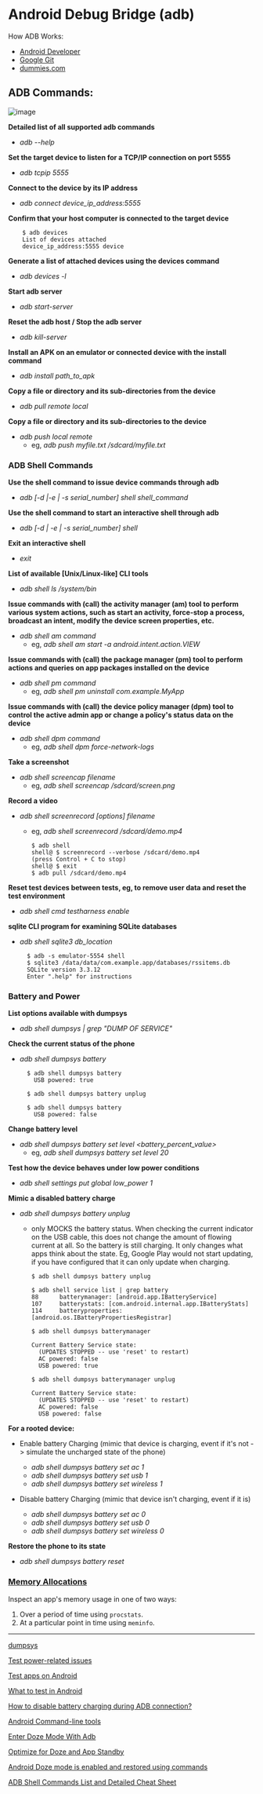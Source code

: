 # Android Debug Bridge (adb)

How ADB Works:
- [Android Developer](https://developer.android.com/studio/command-line/adb)
- [Google Git](https://android.googlesource.com/platform/system/core/+/master/adb/OVERVIEW.TXT)
- [dummies.com](https://www.dummies.com/web-design-development/mobile-apps/android-apps/android-emulators-or-whats-so-special-about-the-number-5554/)


## ADB Commands:

![image](https://user-images.githubusercontent.com/70295997/209899160-798e538d-02f4-4afb-af87-6e8fd24cdd79.png)

__Detailed list of all supported adb commands__
- _adb --help_

__Set the target device to listen for a TCP/IP connection on port 5555__
- _adb tcpip 5555_

__Connect to the device by its IP address__
- _adb connect device_ip_address:5555_

__Confirm that your host computer is connected to the target device__

        $ adb devices
        List of devices attached
        device_ip_address:5555 device

__Generate a list of attached devices using the devices command__
- _adb devices -l_

__Start adb server__
- _adb start-server_

__Reset the adb host / Stop the adb server__
- _adb kill-server_

__Install an APK on an emulator or connected device with the install command__
- _adb install path_to_apk_

__Copy a file or directory and its sub-directories from the device__
- _adb pull remote local_

__Copy a file or directory and its sub-directories to the device__
- _adb push local remote_
  - eg, _adb push myfile.txt /sdcard/myfile.txt_

### ADB Shell Commands

__Use the shell command to issue device commands through adb__
- _adb [-d |-e | -s serial_number] shell shell_command_

__Use the shell command to start an interactive shell through adb__
- _adb [-d | -e | -s serial_number] shell_

__Exit an interactive shell__
- _exit_

__List of available [Unix/Linux-like] CLI tools__
- _adb shell ls /system/bin_

__Issue commands with (call) the activity manager (am) tool to perform various system actions, such as start an activity, force-stop a process, broadcast an intent, modify the device screen properties, etc.__
- _adb shell am command_
  - eg, _adb shell am start -a android.intent.action.VIEW_

__Issue commands with (call) the package manager (pm) tool to perform actions and queries on app packages installed on the device__
- _adb shell pm command_
  - eg, _adb shell pm uninstall com.example.MyApp_

__Issue commands with (call) the device policy manager (dpm) tool to control the active admin app or change a policy's status data on the device__
- _adb shell dpm command_
  - eg, _adb shell dpm force-network-logs_

__Take a screenshot__
- _adb shell screencap filename_
  - eg, _adb shell screencap /sdcard/screen.png_

__Record a video__
- _adb shell screenrecord [options] filename_
  - eg, _adb shell screenrecord /sdcard/demo.mp4_

        $ adb shell
        shell@ $ screenrecord --verbose /sdcard/demo.mp4
        (press Control + C to stop)
        shell@ $ exit
        $ adb pull /sdcard/demo.mp4

__Reset test devices between tests, eg, to remove user data and reset the test environment__
- _adb shell cmd testharness enable_

__sqlite CLI program for examining SQLite databases__
- _adb shell sqlite3 db_location_

        $ adb -s emulator-5554 shell
        $ sqlite3 /data/data/com.example.app/databases/rssitems.db
        SQLite version 3.3.12
        Enter ".help" for instructions

### Battery and Power

__List options available with dumpsys__
- _adb shell dumpsys | grep "DUMP OF SERVICE"_

__Check the current status of the phone__
- _adb shell dumpsys battery_

        $ adb shell dumpsys battery
          USB powered: true
          
        $ adb shell dumpsys battery unplug
                
        $ adb shell dumpsys battery
          USB powered: false

__Change battery level__
- _adb shell dumpsys battery set level <battery_percent_value>_
  - eg, _adb shell dumpsys battery set level 20_
  
__Test how the device behaves under low power conditions__
- _adb shell settings put global low_power 1_

__Mimic a disabled battery charge__
- _adb shell dumpsys battery unplug_
  - only MOCKS the battery status. When checking the current indicator on the USB cable, this does not change the amount of flowing current at all. So the battery is still charging. It only changes what apps think about the state. Eg, Google Play would not start updating, if you have configured that it can only update when charging.

        $ adb shell dumpsys battery unplug

        $ adb shell service list | grep battery
        88      batterymanager: [android.app.IBatteryService]
        107     batterystats: [com.android.internal.app.IBatteryStats]
        114     batteryproperties: [android.os.IBatteryPropertiesRegistrar]

        $ adb shell dumpsys batterymanager

        Current Battery Service state:
          (UPDATES STOPPED -- use 'reset' to restart)
          AC powered: false
          USB powered: true

        $ adb shell dumpsys batterymanager unplug

        Current Battery Service state:
          (UPDATES STOPPED -- use 'reset' to restart)
          AC powered: false
          USB powered: false

__For a rooted device:__
- Enable battery Charging (mimic that device is charging, event if it's not -> simulate the uncharged state of the phone)
  - _adb shell dumpsys battery set ac 1_
  - _adb shell dumpsys battery set usb 1_
  - _adb shell dumpsys battery set wireless 1_

- Disable battery Charging (mimic that device isn't charging, event if it is)
   - _adb shell dumpsys battery set ac 0_
   - _adb shell dumpsys battery set usb 0_
   - _adb shell dumpsys battery set wireless 0_

__Restore the phone to its state__
- _adb shell dumpsys battery reset_

### [Memory Allocations](https://developer.android.com/studio/command-line/dumpsys#ViewingAllocations)
Inspect an app's memory usage in one of two ways: 
1. Over a period of time using <code>procstats</code>.
2. At a particular point in time using <code>meminfo</code>.

----

[dumpsys](https://developer.android.com/studio/command-line/dumpsys)

[Test power-related issues](https://developer.android.com/topic/performance/power/test-power)

[Test apps on Android ](https://developer.android.com/training/testing)

[What to test in Android](https://developer.android.com/training/testing/fundamentals/what-to-test)

[How to disable battery charging during ADB connection?](https://stackoverflow.com/questions/30731921/how-to-disable-battery-charging-during-adb-connection)

[Android Command-line tools](https://developer.android.com/studio/command-line)

[Enter Doze Mode With Adb](https://jubin.tech/articles/2019/01/04/Enter-doze-mode-with-adb.html)

[Optimize for Doze and App Standby](https://developer.android.com/training/monitoring-device-state/doze-standby)

[Android Doze mode is enabled and restored using commands](https://blog.csdn.net/zyp009/article/details/78456906)

[ADB Shell Commands List and Detailed Cheat Sheet](https://technastic.com/adb-shell-commands-list/)
